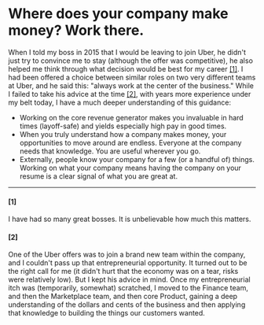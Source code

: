 # Where does your company make money? Work there.

When I told my boss in 2015 that I would be leaving to join Uber, he didn't just try to convince me to stay (although the offer was competitive), he also helped me think through what decision would be best for my career [[1]](#1). I had been offered a choice between similar roles on two very different teams at Uber, and he said this: "always work at the center of the business." While I failed to take his advice at the time [[2]](#2), with years more experience under my belt today, I have a much deeper understanding of this guidance:
- Working on the core revenue generator makes you invaluable in hard times (layoff-safe) and yields especially high pay in good times.
- When you truly understand how a company makes money, your opportunities to move around are endless. Everyone at the company needs that knowledge. You are useful wherever you go.
- Externally, people know your company for a few (or a handful of) things. Working on what your company means  having the company on your resume is a clear signal of what you are great at. 

---

#### [1] 
I have had so many great bosses. It is unbelievable how much this matters. 

#### [2]
One of the Uber offers was to join a brand new team within the company, and I couldn't pass up that entrepreneurial opportunity. It turned out to be the right call for me (it didn't hurt that the economy was on a tear, risks were relatively low). But I kept his advice in mind. Once my entrepreneurial itch was (temporarily, somewhat) scratched, I moved to the Finance team, and then the Marketplace team, and then core Product, gaining a deep understanding of the dollars and cents of the business and then applying that knowledge to building the things our customers wanted.

